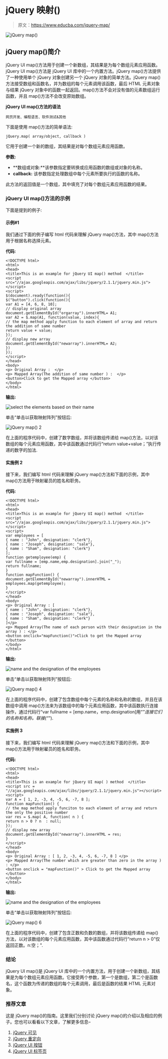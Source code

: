 # jQuery 映射()

> 原文：<https://www.educba.com/jquery-map/>

![jQuery map()](img/d2661c7035262b393f994b9e0ab3b2b3.png)



## jQuery map()简介

jQuery UI map()方法用于创建一个新数组，其结果是为每个数组元素应用函数。jQuery UI map()方法是 jQuery UI 库中的一个内置方法。jQuery map()方法提供了一种使用单个 jQuery 对象创建另一个 jQuery 对象的简单方法。jQuery map()方法接受数组和函数名，并为数组的每个元素调用该函数，最后 HTML 元素对象与结果 jQuery 对象中的函数一起返回。map()方法不会对没有值的元素数组运行函数，并且 map()方法不会改变原始数组。

**jQuery UI map()方法的语法**

<small>网页开发、编程语言、软件测试&其他</small>

下面是使用 map()方法的简单语法:

```
jQuery.map( array/object, callback )
```

它用于创建一个新的数组，其结果是对每个数组元素应用函数。

**参数:**

*   **数组或对象:**该参数指定要转换或应用函数的数组或对象的名称。
*   **callback:** 该参数指定处理数组中每个元素所要执行的函数的名称。

此方法的返回值是一个数组，其中填充了对每个数组元素应用函数的结果。

### jQuery UI map()方法的示例

下面是提到的例子:

#### 示例#1

我们通过下面的例子编写 html 代码来理解 jQuery map()方法，其中 map()方法用于根据名称选择元素。

**代码:**

```
<!DOCTYPE html>
<html>
<head>
<title>This is an example for jQuery UI map() method  </title>
<script src="//ajax.googleapis.com/ajax/libs/jquery/2.1.1/jquery.min.js"></script>
<script>
$(document).ready(function(){
$("button").click(function(){
var A1 = [4, 6, 8, 10];
// display original array
document.getElementById("orgarray").innerHTML= A1;
var A2 = $.map(A1, function(value, index){
// the map method apply function to each element of array and return the addition of same number
return value + value;
});
// display new array
document.getElementById("newarray").innerHTML= A2;
})
});
</script>
</head>
<body>
<p> Original Array :  </p>
<p> Mapped Array(The addition of same number ) :  </p>
<button>Click to get the Mapped array </button>
</body>
</html>
```

**输出:**

![select the elements based on their name](img/7d5d01937ff885cb7d35cd84812896c7.png)



单击“单击以获取映射阵列”按钮后:

![jQuery map() 2](img/97c241e53d13e1dc555829360f6b605e.png)



在上面的程序代码中，创建了数字数组，并将该数组传递给 map()方法，以对该数组的每个元素应用函数，其中该函数通过代码行“return value+value；”执行传递的数字的加法.

#### 实施例 2

接下来，我们编写 html 代码来理解 jQuery map()方法和下面的示例，其中 map()方法用于映射雇员的姓名和职务。

**代码:**

```
<!DOCTYPE html>
<html>
<head>
<title>This is an example for jQuery UI map() method  </title>
<script src="//ajax.googleapis.com/ajax/libs/jquery/2.1.1/jquery.min.js"></script>
<script>
var employees = [
{ name : "John", designation: "clerk"},
{ name : "Joseph", designation: "sale"},
{ name : "Sham", designation: "clerk"}
];
function getemployee(emp) {
var fullname = [emp.name,emp.designation].join("_");
return fullname;
}
function mapFunction() {
document.getElementById("newarray").innerHTML = employees.map(getemployee);
}
</script>
</head>
<body>
<p> Original Array : [
{ name : "John", designation: "clerk"},
{ name : "Joseph", designation: "sale"},
{ name : "Sham", designation: "clerk"}
]</p>
<p> Mapped Array(The name of each person with their designation in the array ) : </p>
<button onclick="mapFunction()">Click to get the Mapped array </button>
</body>
</html>
```

**输出:**

![name and the designation of the employees](img/ae0962408b7dbe94f5ee25df6d4e84b4.png)



单击“单击以获取映射阵列”按钮后:

![jQuery map() 4](img/d64fe3b289fe09499ae8c6d6ef635182.png)



在上面的程序代码中，创建了包含数组中每个元素的名称和名称的数组，并且在该数组中调用 map()方法来为该数组中的每个元素应用函数，其中该函数执行连接操作，通过代码行“var fullname = [emp.name，emp.designation]用“_”连接它们的名称和名称。联接(“_”).

#### 实施例 3

接下来，我们编写 html 代码来理解 jQuery map()方法和下面的示例，其中 map()方法用于映射雇员的姓名和职务。

**代码:**

```
<!DOCTYPE html>
<html>
<head>
<title>This is an example for jQuery UI map( ) method  </title>
<script src = "//ajax.googleapis.com/ajax/libs/jquery/2.1.1/jquery.min.js"></script>
<script>
var A = [ 1, 2, -3, 4, -5, 6, -7, 8 ];
function mapFunction() {
// the map method apply funciton to each element of array and return the only the positive number
var res = $.map( A, function( n ) {
return n > 0 ? n  : null;
});
// display new array
document.getElementById("newarray").innerHTML = res;
}
</script>
</head>
<body>
<p> Original Array : [ 1, 2, -3, 4, -5, 6, -7, 8 ] </p>
<p> Mapped Array(The number which are greater than zero in the array ) : </p>
<button onclick = "mapFunction()" > Click to get the Mapped array </button>
</body>
</html>
```

**输出:**

![name and the designation of the employees](img/2445b963a47aac4e5d3cd744c0ef24a6.png)



单击“单击以获取映射阵列”按钮后:

![jQuery map() 6](img/44f959a70ef24776ff06e7f4db37d185.png)



在上面的程序代码中，创建了包含正数和负数的数组，并将该数组传递给 map()方法，以对该数组的每个元素应用函数，其中该函数通过代码行“return n > 0”仅返回正数。n:空；".

### 结论

jQuery UI map()是 jQuery UI 库中的一个内置方法，用于创建一个新数组，其结果是为每个数组元素应用函数。它接受两个参数，第一个是数组，第二个是函数名，这个函数为传递的数组的每个元素调用，最后是函数的结果 HTML 元素对象。

### 推荐文章

这是 jQuery map()的指南。这里我们分别讨论 jQuery map()的介绍以及相应的例子。您也可以看看以下文章，了解更多信息–

1.  [jQuery 可见](https://www.educba.com/jquery-is-visible/)
2.  [jQuery 重定向](https://www.educba.com/jquery-redirect/)
3.  [jQuery UI 按钮](https://www.educba.com/jquery-ui-button/)
4.  [jQuery UI 标签页](https://www.educba.com/jquery-ui-tabs/)





